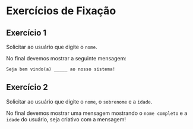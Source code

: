 # Exercícios de Fixação

## Exercício 1
Solicitar ao usuário que digite o `nome`. 

No final devemos mostrar a seguinte mensagem:
```
Seja bem vindo(a) _____ ao nosso sistema!
```

## Exercício 2
Solicitar ao usuário que digite o `nome`, o `sobrenome` e a `idade`. 

No final devemos mostrar uma mensagem mostrando o `nome completo` e a `idade` do usuário, seja criativo com a mensagem!